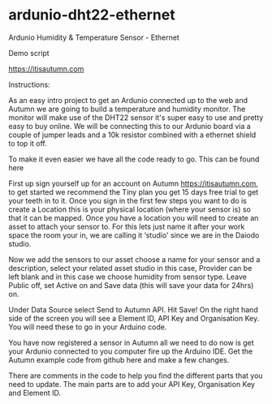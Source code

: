 # ardunio-dht22-ethernet
Ardunio Humidity &amp; Temperature Sensor - Ethernet

Demo script

https://itisautumn.com

Instructions:

As an easy intro project to get an Ardunio connected up to the web and Autumn we are going to build a temperature and humidity monitor.
The monitor will make use of the DHT22 sensor it's super easy to use and pretty easy to buy online.
We will be connecting this to our Ardunio board via a couple of jumper leads and a 10k resistor combined with a ethernet shield to top it off.

To make it even easier we have all the code ready to go. This can be found here

First up sign yourself up for an account on Autumn https://itisautumn.com, to get started we recommend the Tiny plan you get 15 days free trial to get your teeth in to it.
Once you sign in the first few steps you want to do is create a Location this is your physical location (where your sensor is) so that it can be mapped. Once you have a location you will need to create an asset to attach your sensor to. For this lets just name it after your work space the room your in, we are calling it ‘studio' since we are in the Daiodo studio.

Now we add the sensors to our asset choose a name for your sensor and a description, select your related asset studio in this case, Provider can be left blank and in this case we choose humidity from sensor type. Leave Public off, set Active on and Save data (this will save your data for 24hrs) on.

Under Data Source select Send to Autumn API. Hit Save! On the right hand side of the screen you will see a Element ID, API Key and Organisation Key. You will need these to go in your Arduino code.

You have now registered a sensor in Autumn all we need to do now is get your Ardunio connected to you computer fire up the Arduino IDE. Get the Autumn example code from github here and make a few changes.

There are comments in the code to help you find the different parts that you need to update. The main parts are to add your API Key, Organisation Key and Element ID.


